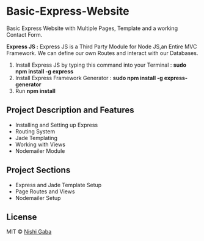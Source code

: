 # Basic-Express-Website
Basic Express Website with Multiple Pages, Template and a working Contact Form.

**Express JS :**
Express JS is a Third Party Module for Node JS,an Entire MVC Framework. We can define our own Routes and interact with our Databases.


1. Install Express JS by typing this command into your Terminal :    **sudo npm install -g express**
2. Install Express Framework Generator : **sudo npm install -g express-generator**
3. Run **npm install**


## Project Description and Features

* Installing and Setting up Express
* Routing System
* Jade Templating
* Working with Views
* Nodemailer Module


## Project Sections

* Express and Jade Template Setup
* Page Routes and Views
* Nodemailer Setup



## License

MIT © [Nishi Gaba](https://github.com/NishiGaba)
